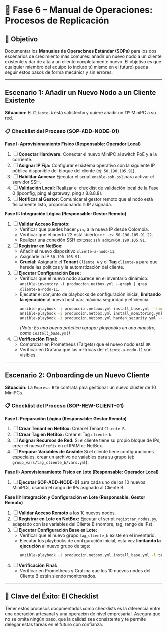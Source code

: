 # 🧬 Fase 6 – Manual de Operaciones: Procesos de Replicación

## 🎯 Objetivo
Documentar los **Manuales de Operaciones Estándar (SOPs)** para los dos escenarios de crecimiento más comunes: añadir un nuevo nodo a un cliente existente y dar de alta a un cliente completamente nuevo. El objetivo es que cualquier miembro del equipo (o incluso tú mismo en el futuro) pueda seguir estos pasos de forma mecánica y sin errores.

---

## Escenario 1: Añadir un Nuevo Nodo a un Cliente Existente

**Situación:** El `Cliente A` está satisfecho y quiere añadir un 11º MiniPC a su red.

### 📋 Checklist del Proceso (SOP-ADD-NODE-01)

**Fase I: Aprovisionamiento Físico (Responsable: Operador Local)**
1.  ☐ **Conectar Hardware:** Conectar el nuevo MiniPC al switch PoE y a la corriente.
2.  ☐ **Asignar IP Fija:** Configurar el sistema operativo con la siguiente IP pública disponible del bloque del cliente (ej: `50.190.105.91`).
3.  ☐ **Habilitar Acceso:** Ejecutar el script `enable-ssh.ps1` para activar el servidor SSH.
4.  ☐ **Validación Local:** Realizar el checklist de validación local de la Fase 0 (ipconfig, ping al gateway, ping a 8.8.8.8).
5.  ☐ **Notificar al Gestor:** Comunicar al gestor remoto que el nodo está físicamente listo, proporcionando la IP asignada.

**Fase II: Integración Lógica (Responsable: Gestor Remoto)**
1.  ☐ **Validar Acceso Remoto:**
    -   Verificar que puedes hacer `ping` a la nueva IP desde Colombia.
    -   Verificar que el puerto 22 está abierto: `nc -zv 50.190.105.91 22`.
    -   Realizar una conexión SSH exitosa: `ssh admin@50.190.105.91`.
2.  ☐ **Registrar en NetBox:**
    -   Añadir el nuevo dispositivo `cliente-a-nodo-11`.
    -   Asignarle la IP `50.190.105.91`.
    -   **Crucial:** Asignarle el **Tenant** `Cliente A` y el **Tag** `cliente-a` para que herede las políticas y la automatización del cliente.
3.  ☐ **Ejecutar Configuración Base:**
    -   Verificar que el nuevo nodo aparece en el inventario dinámico: `ansible-inventory -i produccion.netbox.yml --graph | grep cliente-a-nodo-11`.
    -   Ejecutar el conjunto de playbooks de configuración inicial, **limitando la ejecución** al nuevo host para máxima seguridad y eficiencia:
        ```bash
        ansible-playbook -i produccion.netbox.yml install_base.yml --limit cliente-a-nodo-11
        ansible-playbook -i produccion.netbox.yml install_monitoring.yml --limit cliente-a-nodo-11
        ansible-playbook -i produccion.netbox.yml harden_security.yml --limit cliente-a-nodo-11
        ```
        *(Nota: Es una buena práctica agrupar playbooks en uno maestro, como `install_base.yml`)*
4.  ☐ **Verificación Final:**
    -   Comprobar en Prometheus (Targets) que el nuevo nodo está `UP`.
    -   Verificar en Grafana que las métricas del `cliente-a-nodo-11` son visibles.

--- 

## Escenario 2: Onboarding de un Nuevo Cliente

**Situación:** La `Empresa B` te contrata para gestionar un nuevo clúster de 10 MiniPCs.

### 📋 Checklist del Proceso (SOP-NEW-CLIENT-01)

**Fase I: Preparación Lógica (Responsable: Gestor Remoto)**
1.  ☐ **Crear Tenant en NetBox:** Crear el Tenant `Cliente B`.
2.  ☐ **Crear Tag en NetBox:** Crear el Tag `cliente-b`.
3.  ☐ **Asignar Recursos de Red:** Si el cliente tiene su propio bloque de IPs, crear el nuevo `Prefix` en el IPAM de NetBox.
4.  ☐ **Preparar Variables de Ansible:** Si el cliente tiene configuraciones especiales, crear un archivo de variables para su grupo (ej: `group_vars/tag_cliente_b/vars.yml`).

**Fase II: Aprovisionamiento Físico en Lote (Responsable: Operador Local)**
1.  ☐ **Ejecutar SOP-ADD-NODE-01** para cada uno de los 10 nuevos MiniPCs, usando el rango de IPs asignado al Cliente B.

**Fase III: Integración y Configuración en Lote (Responsable: Gestor Remoto)**
1.  ☐ **Validar Acceso Remoto** a los 10 nuevos nodos.
2.  ☐ **Registrar en Lote en NetBox:** Ejecutar el script `registrar_nodos.py`, adaptado con las variables del Cliente B (nombre, tag, rango de IPs).
3.  ☐ **Ejecutar Configuración Base en Lote:**
    -   Verificar que el nuevo grupo `tag_cliente_b` existe en el inventario.
    -   Ejecutar los playbooks de configuración inicial, esta vez **limitando la ejecución** al nuevo grupo de tags:
        ```bash
        ansible-playbook -i produccion.netbox.yml install_base.yml -l tag_cliente_b
        ```
4.  ☐ **Verificación Final:**
    -   Verificar en Prometheus y Grafana que los 10 nuevos nodos del Cliente B están siendo monitoreados.

--- 

## 🧠 Clave del Éxito: El Checklist

Tener estos procesos documentados como checklists es la diferencia entre una operación artesanal y una operación de nivel empresarial. Asegura que no se omita ningún paso, que la calidad sea consistente y te permite delegar estas tareas en el futuro con confianza.